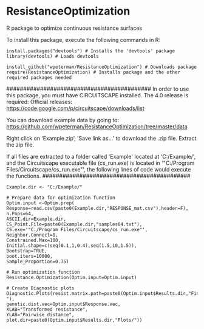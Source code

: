 ResistanceOptimization
======================

R package to optimize continuous resistance surfaces

To install this package, execute the following commands in R:

```
install.packages("devtools") # Installs the 'devtools' package
library(devtools) # Loads devtools

install_github("wpeterman/ResistanceOptimization") # Downloads package
require(ResistanceOptimization) # Installs package and the other required packages needed
```

###########################################
In order to use this package, you must have CIRCUITSCAPE installed.
The 4.0 release is required:
Official releases: https://code.google.com/p/circuitscape/downloads/list

You can download example data by going to:
https://github.com/wpeterman/ResistanceOptimization/tree/master/data

Right click on ‘Example.zip’, 'Save link as...' to download the .zip file. Extract the zip file.

If all files are extracted to a folder called 'Example' located at 'C:/Example/', and the Circuitscape executable file (cs_run.exe) is located in '"C:/Program Files/Circuitscape/cs_run.exe"', the following lines of code would execute the functions.
############################################

```
Example.dir <- "C:/Example/"

# Prepare data for optimization function
Optim.input <-Optim.prep(
Response=read.csv(paste0(Example.dir,"RESPONSE_mat.csv"),header=F),
n.Pops=64,
ASCII.dir=Example.dir,
CS_Point.File=paste0(Example.dir,"samples64.txt"),
CS.exe='"C:/Program Files/Circuitscape/cs_run.exe"',
Neighbor.Connect=8,
Constrained.Max=100,
Initial.shape=c(seq(0.1,1,0.4),seq(1.5,10,1.5)),
Bootstrap=TRUE,
boot.iters=10000,
Sample_Proportion=0.75)

# Run optimization function
Resistance.Optimization(Optim.input=Optim.input)

# Create Diagnostic plots
Diagnostic.Plots(resist.matrix.path=paste0(Optim.input$Results.dir,"Final_CS_Surfaces/Resist_surf1_resistances.out
"),
genetic.dist.vec=Optim.input$Response.vec,
XLAB="Transformed resistance",
YLAB="Pairwise distance",
plot.dir=paste0(Optim.input$Results.dir,"Plots/"))
```
